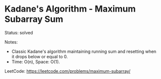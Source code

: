 # Kadane's Algorithm - Maximum Subarray Sum

Status: solved

Notes:
- Classic Kadane's algorithm maintaining running sum and resetting when it drops below or equal to 0.
- Time: O(n), Space: O(1).

LeetCode: https://leetcode.com/problems/maximum-subarray/